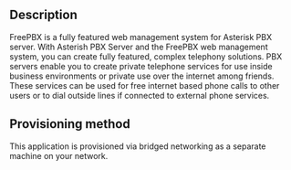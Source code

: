 ## Description
FreePBX is a fully featured web management system for Asterisk PBX server.
With Asterish PBX Server and the FreePBX web management system, you can create fully featured, complex telephony solutions.
PBX servers enable you to create private telephone services for use inside business environments or private use over the internet among friends.
These services can be used for free internet based phone calls to other users or to dial outside lines if connected to external phone services.

## Provisioning method
This application is provisioned via bridged networking as a separate machine on your network.
